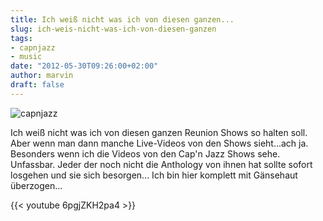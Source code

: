 ```yaml
---
title: Ich weiß nicht was ich von diesen ganzen...
slug: ich-weis-nicht-was-ich-von-diesen-ganzen
tags:
- capnjazz
- music
date: "2012-05-30T09:26:00+02:00"
author: marvin
draft: false
---
```

![capnjazz](/images/capnjazz.jpg)

Ich weiß nicht was ich von diesen ganzen Reunion Shows so halten soll.
Aber wenn man dann manche Live-Videos von den Shows sieht...ach ja.
Besonders wenn ich die Videos von den Cap'n Jazz Shows sehe. Unfassbar.
Jeder der noch nicht die Anthology von ihnen hat sollte sofort losgehen
und sie sich besorgen... Ich bin hier komplett mit Gänsehaut
überzogen...

{{< youtube 6pgjZKH2pa4 >}}